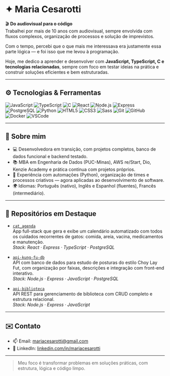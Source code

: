 # ✦ Maria Cesarotti

🎬 **Do audiovisual para o código**  
Trabalhei por mais de 10 anos com audiovisual, sempre envolvida com fluxos complexos, organização de processos e solução de imprevistos.

Com o tempo, percebi que o que mais me interessava era justamente essa parte lógica — e foi isso que me levou à programação.

Hoje, me dedico a aprender e desenvolver com **JavaScript, TypeScript, C e tecnologias relacionadas**, sempre com foco em testar ideias na prática e construir soluções eficientes e bem estruturadas.

---

## ⚙️ Tecnologias & Ferramentas

![JavaScript](https://img.shields.io/badge/-JavaScript-F7DF1E?style=for-the-badge&logo=javascript&logoColor=000)
![TypeScript](https://img.shields.io/badge/-TypeScript-3178C6?style=for-the-badge&logo=typescript&logoColor=fff)
![C](https://img.shields.io/badge/-C-00599C?style=for-the-badge&logo=c&logoColor=fff)
![React](https://img.shields.io/badge/-React-20232A?style=for-the-badge&logo=react&logoColor=61DAFB)
![Node.js](https://img.shields.io/badge/-Node.js-339933?style=for-the-badge&logo=node.js&logoColor=fff)
![Express](https://img.shields.io/badge/-Express-000000?style=for-the-badge&logo=express&logoColor=fff)
![PostgreSQL](https://img.shields.io/badge/-PostgreSQL-336791?style=for-the-badge&logo=postgresql&logoColor=fff)
![Python](https://img.shields.io/badge/-Python-3776AB?style=for-the-badge&logo=python&logoColor=fff)
![HTML5](https://img.shields.io/badge/-HTML5-E34F26?style=for-the-badge&logo=html5&logoColor=fff)
![CSS3](https://img.shields.io/badge/-CSS3-1572B6?style=for-the-badge&logo=css3&logoColor=fff)
![Sass](https://img.shields.io/badge/-Sass-CC6699?style=for-the-badge&logo=sass&logoColor=fff)
![Git](https://img.shields.io/badge/-Git-F05032?style=for-the-badge&logo=git&logoColor=fff)
![GitHub](https://img.shields.io/badge/-GitHub-181717?style=for-the-badge&logo=github&logoColor=fff)
![Docker](https://img.shields.io/badge/-Docker-2496ED?style=for-the-badge&logo=docker&logoColor=fff)
![VSCode](https://img.shields.io/badge/-VSCode-007ACC?style=for-the-badge&logo=visual-studio-code&logoColor=fff)

---

## 🧩 Sobre mim

- 💻 Desenvolvedora em transição, com projetos completos, banco de dados funcional e backend testado.
- 📚 MBA em Engenharia de Dados (PUC-Minas), AWS re/Start, Dio, Kenzie Academy e prática contínua com projetos próprios.
- 🔁 Experiência com automações (Python), organização de times e processos criativos — agora aplicadas ao desenvolvimento de software.
- 🌍 Idiomas: Português (nativo), Inglês e Espanhol (fluentes), Francês (intermediário).

---

## 📌 Repositórios em Destaque

- [`cat_agenda`](https://github.com/mariacesarotti/cat_agenda)  
  App full-stack que gera e exibe um calendário automatizado com todos os cuidados recorrentes de gatos: comida, areia, vacina, medicamentos e manutenção.  
  _Stack: React · Express · TypeScript · PostgreSQL_

- [`api-kung-fu-db`](https://github.com/mariacesarotti/api-kung-fu-db)  
  API com banco de dados para estudo de posturas do estilo Choy Lay Fut, com organização por faixas, descrições e integração com front-end interativo.  
  _Stack: Node.js · Express · JavaScript · PostgreSQL_

- [`api-biblioteca`](https://github.com/mariacesarotti/api-biblioteca)  
  API REST para gerenciamento de biblioteca com CRUD completo e estrutura relacional.  
  _Stack: Node.js · Express · JavaScript_

---

## ✉️ Contato

- 📫 Email: [mariacesarotti@gmail.com](mailto:mariacesarotti@gmail.com)  
- 💼 LinkedIn: [linkedin.com/in/mariacesarotti](https://linkedin.com/in/mariacesarotti)

---

> Meu foco é transformar problemas em soluções práticas, com estrutura, lógica e código limpo.
